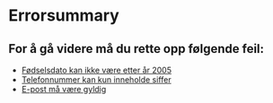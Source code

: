 # Errorsummary

<Story>
<div class="ds-error-summary" role="alert" aria-live="polite" aria-relevant="all" aria-labelledby=":r9j:">
  <h2 class="ds-heading ds-heading--xs ds-heading--spacing ds-error-summary__heading" id=":r9j:">For å gå videre må du rette opp følgende feil:</h2>
  <ul class="ds-paragraph ds-paragraph--md ds-line-height--md ds-list ds-list--md" aria-labelledby=":r9j:">
    <li class="ds-list__item"><a class="ds-link ds-link--accent" href="#">Fødselsdato kan ikke være etter år 2005</a></li>
    <li class="ds-list__item"><a class="ds-link ds-link--accent" href="#">Telefonnummer kan kun inneholde siffer</a></li>
    <li class="ds-list__item"><a class="ds-link ds-link--accent" href="#">E-post må være gyldig</a></li>
  </ul>
</div>
</Story>